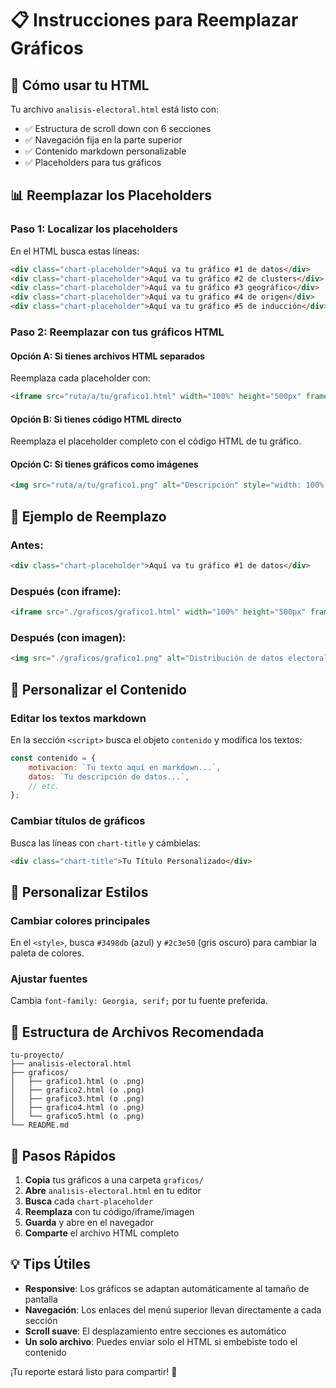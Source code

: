 # 📋 Instrucciones para Reemplazar Gráficos

## 🎯 Cómo usar tu HTML

Tu archivo `analisis-electoral.html` está listo con:
- ✅ Estructura de scroll down con 6 secciones
- ✅ Navegación fija en la parte superior
- ✅ Contenido markdown personalizable
- ✅ Placeholders para tus gráficos

## 📊 Reemplazar los Placeholders

### Paso 1: Localizar los placeholders
En el HTML busca estas líneas:
```html
<div class="chart-placeholder">Aquí va tu gráfico #1 de datos</div>
<div class="chart-placeholder">Aquí va tu gráfico #2 de clusters</div>
<div class="chart-placeholder">Aquí va tu gráfico #3 geográfico</div>
<div class="chart-placeholder">Aquí va tu gráfico #4 de origen</div>
<div class="chart-placeholder">Aquí va tu gráfico #5 de inducción</div>
```

### Paso 2: Reemplazar con tus gráficos HTML

#### Opción A: Si tienes archivos HTML separados
Reemplaza cada placeholder con:
```html
<iframe src="ruta/a/tu/grafico1.html" width="100%" height="500px" frameborder="0"></iframe>
```

#### Opción B: Si tienes código HTML directo
Reemplaza el placeholder completo con el código HTML de tu gráfico.

#### Opción C: Si tienes gráficos como imágenes
```html
<img src="ruta/a/tu/grafico1.png" alt="Descripción" style="width: 100%; max-width: 800px;">
```

## 🔧 Ejemplo de Reemplazo

### Antes:
```html
<div class="chart-placeholder">Aquí va tu gráfico #1 de datos</div>
```

### Después (con iframe):
```html
<iframe src="./graficos/grafico1.html" width="100%" height="500px" frameborder="0"></iframe>
```

### Después (con imagen):
```html
<img src="./graficos/grafico1.png" alt="Distribución de datos electorales" style="width: 100%; height: 500px; object-fit: contain;">
```

## 📝 Personalizar el Contenido

### Editar los textos markdown
En la sección `<script>` busca el objeto `contenido` y modifica los textos:

```javascript
const contenido = {
    motivacion: `Tu texto aquí en markdown...`,
    datos: `Tu descripción de datos...`,
    // etc.
};
```

### Cambiar títulos de gráficos
Busca las líneas con `chart-title` y cámbielas:
```html
<div class="chart-title">Tu Título Personalizado</div>
```

## 🎨 Personalizar Estilos

### Cambiar colores principales
En el `<style>`, busca `#3498db` (azul) y `#2c3e50` (gris oscuro) para cambiar la paleta de colores.

### Ajustar fuentes
Cambia `font-family: Georgia, serif;` por tu fuente preferida.

## 📁 Estructura de Archivos Recomendada

```
tu-proyecto/
├── analisis-electoral.html
├── graficos/
│   ├── grafico1.html (o .png)
│   ├── grafico2.html (o .png)
│   ├── grafico3.html (o .png)
│   ├── grafico4.html (o .png)
│   └── grafico5.html (o .png)
└── README.md
```

## 🚀 Pasos Rápidos

1. **Copia** tus gráficos a una carpeta `graficos/`
2. **Abre** `analisis-electoral.html` en tu editor
3. **Busca** cada `chart-placeholder`
4. **Reemplaza** con tu código/iframe/imagen
5. **Guarda** y abre en el navegador
6. **Comparte** el archivo HTML completo

## 💡 Tips Útiles

- **Responsive**: Los gráficos se adaptan automáticamente al tamaño de pantalla
- **Navegación**: Los enlaces del menú superior llevan directamente a cada sección
- **Scroll suave**: El desplazamiento entre secciones es automático
- **Un solo archivo**: Puedes enviar solo el HTML si embebiste todo el contenido

¡Tu reporte estará listo para compartir! 🎉
